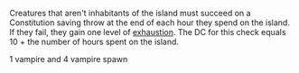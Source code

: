 Creatures that aren't inhabitants of the island must succeed on a Constitution saving throw at the end of each hour they spend on the island. If they fail, they gain one level of [exhaustion](https://5e.tools/conditionsdiseases.html#exhaustion_phb). The DC for this check equals 10 + the number of hours spent on the island.

1 vampire and 4 vampire spawn